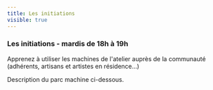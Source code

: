 ```yaml
---
title: Les initiations
visible: true
---
```

### Les initiations - mardis de 18h à 19h
Apprenez à utiliser les machines de l'atelier auprès de la communauté (adhérents, artisans et artistes en résidence...)

Description du parc machine ci-dessous.